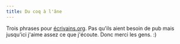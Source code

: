 ```yaml
---
title: Du coq à l'âne
---
```


Trois phrases pour [écrivains.org](http://www.ecrivains.org). Pas qu'ils aient
besoin de pub mais jusqu'ici j'aime assez ce que j'écoute. Donc merci les
gens. :)

